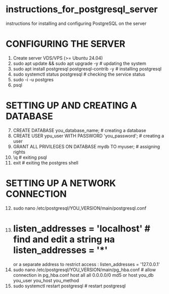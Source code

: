 # instructions_for_postgresql_server
instructions for installing and configuring PostgreSQL on the server


# CONFIGURING THE SERVER
1. Create server VDS/VPS (>= Ubuntu 24.04)
2. sudo apt update && sudo apt upgrade -y  # updating the system
3. sudo apt install postgresql postgresql-contrib -y # installing postgresql
4. sudo systemctl status postgresql # checking the service status
5. sudo -i -u postgres
6. psql


# SETTING UP AND CREATING A DATABASE
7. CREATE DATABASE you_database_name; # creating a database
8. CREATE USER ypu_user WITH PASSWORD 'you_password'; # creating a user
9. GRANT ALL PRIVILEGES ON DATABASE mydb TO myuser; # assigning rights
10. \q # exiting psql
11. exit # exiting the postgres shell


# SETTING UP A NETWORK CONNECTION
12. sudo nano /etc/postgresql/YOU_VERSION/main/postgresql.conf
13. # listen_addresses = 'localhost'  # find and edit a string на listen_addresses = '*'
    or a separate address to restrict access : listen_addresses = '127.0.0.1'
14. sudo nano /etc/postgresql/YOU_VERSION/main/pg_hba.conf # allow connection in pg_hba.conf
    host    all             all             0.0.0.0/0               md5
    or
    host    you_db          you_user        you_host                you_method
15. sudo systemctl restart postgresql # restart postgresql
